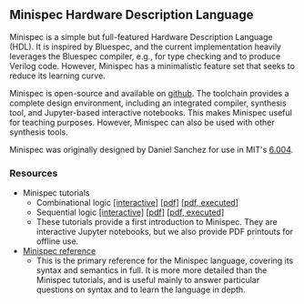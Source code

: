 ## Minispec Hardware Description Language 

Minispec is a simple but full-featured Hardware Description Language (HDL). It is inspired by Bluespec, and the current implementation heavily leverages the Bluespec compiler, e.g., for type checking and to produce Verilog code. However, Minispec has a minimalistic feature set that seeks to reduce its learning curve.

Minispec is open-source and available on [github](https://github.com/minispec-hdl/minispec). The toolchain provides a complete design environment, including an integrated compiler, synthesis tool, and Jupyter-based interactive notebooks. This makes Minispec useful for teaching purposes. However, Minispec can also be used with other synthesis tools.

Minispec was originally designed by Daniel Sanchez for use in MIT's [6.004](https://6004.mit.edu).

### Resources

* Minispec tutorials
  * Combinational logic [[interactive]](https://github.com/minispec-hdl/minispec-tutorials/blob/main/Combinational.ipynb) [[pdf]](minispec_combinational.pdf) [[pdf, executed]](minispec_combinational_executed.pdf)
  * Sequential logic [[interactive]](https://github.com/minispec-hdl/minispec-tutorials/blob/main/Sequential.ipynb) [[pdf]](minispec_sequential.pdf) [[pdf, executed]](minispec_sequential_executed.pdf)
  * These tutorials provide a first introduction to Minispec. They are interactive Jupyter notebooks, but we also provide PDF printouts for offline use.
* [Minispec reference](minispec_reference.pdf)
  * This is the primary reference for the Minispec language, covering its syntax and semantics in full. It is more more detailed than the Minispec tutorials, and is useful mainly to answer particular questions on syntax and to learn the language in depth.
